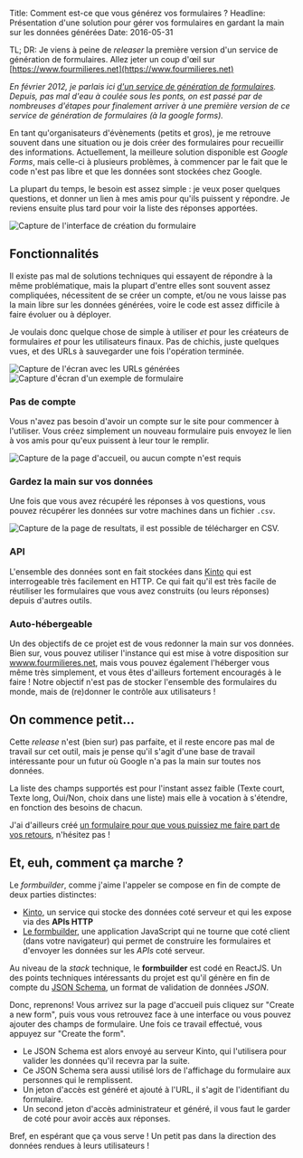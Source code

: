 Title: Comment est-ce que vous générez vos formulaires ?
Headline: Présentation d'une solution pour gérer vos formulaires en gardant la main sur les données générées
Date: 2016-05-31

TL; DR: Je viens à peine de *releaser* la première version d'un service de génération de formulaires.
Allez jeter un coup d'œil sur [https://www.fourmilieres.net](https://www.fourmilieres.net)

*En février 2012, je parlais ici [d'un service de génération de formulaires](https://blog.notmyidea.org/carto-forms.html).
Depuis, pas mal d'eau à coulée sous les ponts, on est passé par de nombreuses d'étapes pour
finalement arriver à une première version de ce service de génération de
formulaires (à la *google forms*).*

En tant qu'organisateurs d'évènements (petits et gros), je me retrouve souvent
dans une situation ou je dois créer des formulaires pour recueillir des
informations. Actuellement, la meilleure solution disponible est *Google Forms*,
mais celle-ci à plusieurs problèmes, à commencer par le fait que le code n'est
pas libre et que les données sont stockées chez Google.

La plupart du temps, le besoin est assez simple : je veux poser quelques
questions, et donner un lien à mes amis pour qu'ils puissent y répondre.
Je reviens ensuite plus tard pour voir la liste des réponses apportées.

![Capture de l'interface de création du formulaire]({filename}/static/formbuilder-build.png)

## Fonctionnalités

Il existe pas mal de solutions techniques qui essayent de répondre à la même
problématique, mais la plupart d'entre elles sont souvent assez compliquées,
nécessitent de se créer un compte, et/ou ne vous laisse pas la main libre sur
les données générées, voire le code est assez difficile à faire évoluer ou à
déployer.

Je voulais donc quelque chose de simple à utiliser *et* pour les créateurs de
formulaires *et* pour les utilisateurs finaux. Pas de chichis, juste quelques
vues, et des URLs à sauvegarder une fois l'opération terminée.

![Capture de l'écran avec les URLs générées]({filename}/static/formbuilder-created.png)
![Capture d'écran d'un exemple de formulaire]({filename}/static/formbuilder-form.png)

### Pas de compte

Vous n'avez pas besoin d'avoir un compte sur le site pour commencer à l'utiliser.
Vous créez simplement un nouveau formulaire puis envoyez le lien à vos amis pour
qu'eux puissent à leur tour le remplir.

![Capture de la page d'accueil, ou aucun compte n'est requis]({filename}/static/formbuilder-welcome.png)

### Gardez la main sur vos données

Une fois que vous avez récupéré les réponses à vos questions, vous pouvez
récupérer les données sur votre machines dans un fichier `.csv`.

![Capture de la page de resultats, il est possible de télécharger en CSV.]({filename}/static/formbuilder-results.png)

### API

L'ensemble des données sont en fait stockées dans [Kinto](https://kinto.readthedocs.org)
qui est interrogeable très facilement en HTTP. Ce qui fait qu'il est très facile de
réutiliser les formulaires que vous avez construits (ou leurs réponses) depuis
d'autres outils.

### Auto-hébergeable

Un des objectifs de ce projet est de vous redonner la main sur vos données.
Bien sur, vous pouvez utiliser l'instance qui est mise à votre disposition sur
[wwww.fourmilieres.net](https://www.fourmilieres.net), mais vous pouvez
également l'héberger vous même très
simplement, et vous êtes d'ailleurs fortement encouragés à le faire ! Notre
objectif n'est pas de stocker l'ensemble des formulaires du monde, mais de
(re)donner le contrôle aux utilisateurs !

## On commence petit…

Cette *release* n'est (bien sur) pas parfaite, et il reste encore pas mal de
travail sur cet outil, mais je pense qu'il s'agit d'une base de travail
intéressante pour un futur où Google n'a pas la main sur toutes nos données.

La liste des champs supportés est pour l'instant assez faible (Texte court,
Texte long, Oui/Non, choix dans une liste) mais elle à vocation à s'étendre, en
fonction des besoins de chacun.

J'ai d'ailleurs créé [un formulaire pour que vous puissiez me faire part de vos
retours](https://www.fourmilieres.net/#/form/cfd878264cec4ed2), n'hésitez pas !

## Et, euh, comment ça marche ?

Le *formbuilder*, comme j'aime l'appeler se compose en fin de compte de deux
parties distinctes:

- [Kinto](https://kinto.readthedocs.org/), un service qui stocke
  des données coté serveur et qui les expose via des **APIs HTTP**
- [Le formbuilder](https://github.com/kinto/formbuilder), une application
  JavaScript qui ne tourne que coté client (dans votre navigateur) qui permet
  de construire les formulaires et d'envoyer les données sur les *APIs* coté
  serveur.

Au niveau de la *stack* technique, le **formbuilder** est codé en ReactJS. Un
des points techniques intéressants du projet est qu'il génère en fin de compte du
[JSON Schema](http://json-schema.org/), un format de validation de données *JSON*.

Donc, reprenons! Vous arrivez sur la page d'accueil puis cliquez sur
"Create a new form", puis vous vous retrouvez face à une interface ou vous pouvez
ajouter des champs de formulaire. Une fois ce travail effectué, vous appuyez sur
"Create the form".

- Le JSON Schema est alors envoyé au serveur Kinto, qui l'utilisera pour valider
  les données qu'il recevra par la suite.
- Ce JSON Schema sera aussi utilisé lors de l'affichage du formulaire aux
  personnes qui le remplissent.
- Un jeton d'accès est généré et ajouté à l'URL, il s'agit de l'identifiant du
  formulaire.
- Un second jeton d'accès administrateur et généré, il vous faut le garder de
  coté pour avoir accès aux réponses.

Bref, en espérant que ça vous serve ! Un petit pas dans la direction des données
rendues à leurs utilisateurs !
